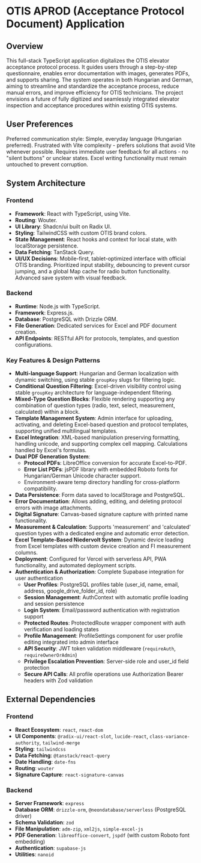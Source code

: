 # OTIS APROD (Acceptance Protocol Document) Application

## Overview
This full-stack TypeScript application digitalizes the OTIS elevator acceptance protocol process. It guides users through a step-by-step questionnaire, enables error documentation with images, generates PDFs, and supports sharing. The system operates in both Hungarian and German, aiming to streamline and standardize the acceptance process, reduce manual errors, and improve efficiency for OTIS technicians. The project envisions a future of fully digitized and seamlessly integrated elevator inspection and acceptance procedures within existing OTIS systems.

## User Preferences
Preferred communication style: Simple, everyday language (Hungarian preferred).
Frustrated with Vite complexity - prefers solutions that avoid Vite whenever possible.
Requires immediate user feedback for all actions - no "silent buttons" or unclear states.
Excel writing functionality must remain untouched to prevent corruption.

## System Architecture
### Frontend
- **Framework**: React with TypeScript, using Vite.
- **Routing**: Wouter.
- **UI Library**: Shadcn/ui built on Radix UI.
- **Styling**: TailwindCSS with custom OTIS brand colors.
- **State Management**: React hooks and context for local state, with localStorage persistence.
- **Data Fetching**: TanStack Query.
- **UI/UX Decisions**: Mobile-first, tablet-optimized interface with official OTIS branding. Prioritized input stability, debouncing to prevent cursor jumping, and a global Map cache for radio button functionality. Advanced save system with visual feedback.

### Backend
- **Runtime**: Node.js with TypeScript.
- **Framework**: Express.js.
- **Database**: PostgreSQL with Drizzle ORM.
- **File Generation**: Dedicated services for Excel and PDF document creation.
- **API Endpoints**: RESTful API for protocols, templates, and question configurations.

### Key Features & Design Patterns
- **Multi-language Support**: Hungarian and German localization with dynamic switching, using stable `groupKey` slugs for filtering logic.
- **Conditional Question Filtering**: Excel-driven visibility control using stable `groupKey` architecture for language-independent filtering.
- **Mixed-Type Question Blocks**: Flexible rendering supporting any combination of question types (radio, text, select, measurement, calculated) within a block.
- **Template Management System**: Admin interface for uploading, activating, and deleting Excel-based question and protocol templates, supporting unified multilingual templates.
- **Excel Integration**: XML-based manipulation preserving formatting, handling unicode, and supporting complex cell mapping. Calculations handled by Excel's formulas.
- **Dual PDF Generation System**: 
  - **Protocol PDFs**: LibreOffice conversion for accurate Excel-to-PDF.
  - **Error List PDFs**: jsPDF library with embedded Roboto fonts for Hungarian/German Unicode character support.
  - Environment-aware temp directory handling for cross-platform compatibility.
- **Data Persistence**: Form data saved to localStorage and PostgreSQL.
- **Error Documentation**: Allows adding, editing, and deleting protocol errors with image attachments.
- **Digital Signature**: Canvas-based signature capture with printed name functionality.
- **Measurement & Calculation**: Supports 'measurement' and 'calculated' question types with a dedicated engine and automatic error detection.
- **Excel Template-Based Niedervolt System**: Dynamic device loading from Excel templates with custom device creation and FI measurement columns.
- **Deployment**: Configured for Vercel with serverless API, PWA functionality, and automated deployment scripts.
- **Authentication & Authorization**: Complete Supabase integration for user authentication
  - **User Profiles**: PostgreSQL profiles table (user_id, name, email, address, google_drive_folder_id, role)
  - **Session Management**: AuthContext with automatic profile loading and session persistence
  - **Login System**: Email/password authentication with registration support
  - **Protected Routes**: ProtectedRoute wrapper component with auth verification and loading states
  - **Profile Management**: ProfileSettings component for user profile editing integrated into admin interface
  - **API Security**: JWT token validation middleware (`requireAuth`, `requireOwnerOrAdmin`)
  - **Privilege Escalation Prevention**: Server-side role and user_id field protection
  - **Secure API Calls**: All profile operations use Authorization Bearer headers with Zod validation

## External Dependencies
### Frontend
- **React Ecosystem**: `react`, `react-dom`
- **UI Components**: `@radix-ui/react-slot`, `lucide-react`, `class-variance-authority`, `tailwind-merge`
- **Styling**: `tailwindcss`
- **Data Fetching**: `@tanstack/react-query`
- **Date Handling**: `date-fns`
- **Routing**: `wouter`
- **Signature Capture**: `react-signature-canvas`

### Backend
- **Server Framework**: `express`
- **Database ORM**: `drizzle-orm`, `@neondatabase/serverless` (PostgreSQL driver)
- **Schema Validation**: `zod`
- **File Manipulation**: `adm-zip`, `xml2js`, `simple-excel-js`
- **PDF Generation**: `libreoffice-convert`, `jspdf` (with custom Roboto font embedding)
- **Authentication**: `supabase-js`
- **Utilities**: `nanoid`